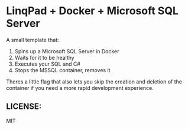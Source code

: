 # LinqPad + Docker + Microsoft SQL Server

A small template that:

1. Spins up a Microsoft SQL Server in Docker
2. Waits for it to be healthy
3. Executes your SQL and C#
4. Stops the MSSQL container, removes it

Theres a little flag that also lets you skip the creation and deletion of the container if you need a more rapid development experience.

## LICENSE:

MIT
